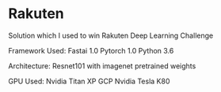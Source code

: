# Rakuten
Solution which I used to win Rakuten Deep Learning Challenge

Framework Used:
Fastai 1.0
Pytorch 1.0
Python 3.6

Architecture:
Resnet101 with imagenet pretrained weights

GPU Used:
Nvidia Titan XP
GCP Nvidia Tesla K80
